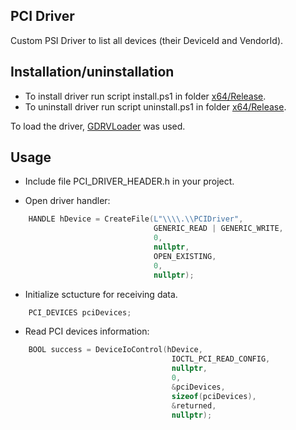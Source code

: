 ## PCI Driver

Custom PSI Driver to list all devices (their DeviceId and VendorId).

## Installation/uninstallation

- To install driver run script install.ps1 in folder [x64/Release](https://github.com/allapugacheva/PCIDriver.git).
- To uninstall driver run script uninstall.ps1 in folder [x64/Release](https://github.com/allapugacheva/PCIDriver.git).

To load the driver, [GDRVLoader](https://github.com/zer0condition/GDRVLoader/tree/master) was used.

## Usage

- Include file PCI_DRIVER_HEADER.h in your project.

- Open driver handler:
```CPP
    HANDLE hDevice = CreateFile(L"\\\\.\\PCIDriver",
                                GENERIC_READ | GENERIC_WRITE,
                                0,
                                nullptr,
                                OPEN_EXISTING,
                                0,
                                nullptr);
```

- Initialize sctucture for receiving data.
```CPP
    PCI_DEVICES pciDevices;
```

- Read PCI devices information:
```CPP
    BOOL success = DeviceIoControl(hDevice,
                                    IOCTL_PCI_READ_CONFIG,
                                    nullptr,
                                    0,
                                    &pciDevices,
                                    sizeof(pciDevices),
                                    &returned,
                                    nullptr);
```